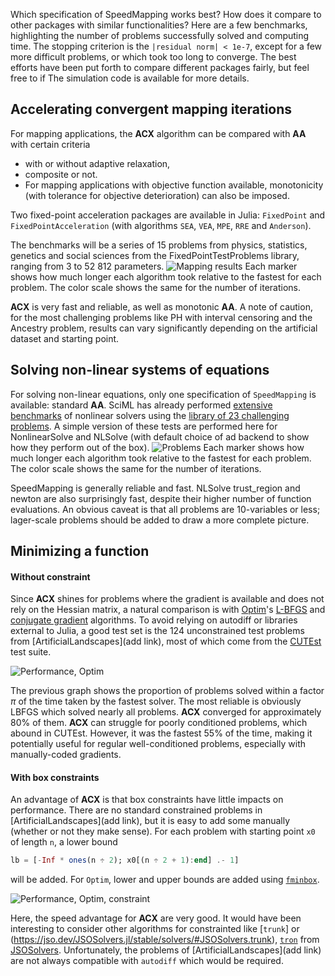 Which specification of SpeedMapping works best? How does it compare to other packages with similar functionalities? Here are a few benchmarks, highlighting the number of problems successfully solved and computing time. The stopping criterion is the `|residual norm| < 1e-7`, except for a few more difficult problems, or which took too long to converge. The best efforts have been put forth to compare different packages fairly, but feel free to if The simulation code is available for more details.

## Accelerating convergent mapping iterations

For mapping applications, the **ACX** algorithm can be compared with **AA** with certain criteria
- with or without adaptive relaxation, 
- composite or not. 
- For mapping applications with objective function available, monotonicity (with tolerance for objective deterioration) can also be imposed.

Two fixed-point acceleration packages are available in Julia: `FixedPoint` and `FixedPointAcceleration` (with algorithms `SEA`, `VEA`, `MPE`, `RRE` and `Anderson`).

The benchmarks will be a series of 15 problems from physics, statistics, genetics and social sciences from the FixedPointTestProblems library, ranging from 3 to 52 812 parameters. 
![Mapping results](maps_all.svg)
Each marker shows how much longer each algorithm took relative to the fastest for each problem. The color scale shows the same for the number of iterations.

**ACX** is very fast and reliable, as well as monotonic **AA**. A note of caution, for the most challenging problems like PH with interval censoring and the Ancestry problem, results can vary significantly depending on the artificial dataset and starting point.

## Solving non-linear systems of equations

For solving non-linear equations, only one specification of `SpeedMapping` is available: standard **AA**. SciML has already performed [extensive benchmarks](https://docs.sciml.ai/SciMLBenchmarksOutput/stable/NonlinearProblem/nonlinear_solver_23_tests/) of nonlinear solvers using the [library of 23 challenging problems](https://github.com/SciML/DiffEqProblemLibrary.jl/blob/master/lib/NonlinearProblemLibrary/src/NonlinearProblemLibrary.jl). A simple version of these tests are performed here for NonlinearSolve and NLSolve (with default choice of ad backend to show how they perform out of the box).
![Problems](nl_res_all.svg)
Each marker shows how much longer each algorithm took relative to the fastest for each problem. The color scale shows the same for the number of iterations.

SpeedMapping is generally reliable and fast. NLSolve trust_region and newton are also surprisingly fast, despite their higher number of function evaluations. An obvious caveat is that all problems are 10-variables or less; lager-scale problems should be added to draw a more complete picture.

## Minimizing a function

#### Without constraint

Since **ACX** shines for problems where the gradient is available and does not rely on the Hessian matrix, a natural comparison is with [Optim](https://julianlsolvers.github.io/Optim.jl/stable/)'s [L-BFGS](https://julianlsolvers.github.io/Optim.jl/stable/algo/lbfgs/) and [conjugate gradient](https://julianlsolvers.github.io/Optim.jl/stable/algo/cg/) algorithms. To avoid relying on autodiff or libraries external to Julia, a good test set is the 124 unconstrained test problems from [ArtificialLandscapes](add link), most of which come from the [CUTEst](https://github.com/ralna/CUTEst) test suite. 

![Performance, Optim](perf_optim.svg)

The previous graph shows the proportion of problems solved within a factor $\pi$ of the time taken by the fastest solver. The most reliable is obviously LBFGS which solved nearly all problems. **ACX** converged for approximately 80% of them. **ACX** can struggle for poorly conditioned problems, which abound in CUTEst.  However, it was the fastest 55% of the time, making it potentially useful for regular well-conditioned problems, especially with manually-coded gradients.

#### With box constraints

An advantage of **ACX** is that box constraints have little impacts on performance. There are no standard constrained problems in [ArtificialLandscapes](add link), but it is easy to add some manually (whether or not they make sense). For each problem with starting point `x0` of length `n`, a lower bound 
```Julia 
lb = [-Inf * ones(n ÷ 2); x0[(n ÷ 2 + 1):end] .- 1]
``` 
will be added. For `Optim`, lower and upper bounds are added using [`fminbox`](https://julianlsolvers.github.io/Optim.jl/stable/user/minimization/#Box-Constrained-Optimization). 

![Performance, Optim, constraint](perf_optim_cons.svg)

Here, the speed advantage for **ACX** are very good. It would have been interesting to consider other algorithms for constrainted like [`trunk`] or (https://jso.dev/JSOSolvers.jl/stable/solvers/#JSOSolvers.trunk), [`tron`](https://jso.dev/JSOSolvers.jl/stable/solvers/#JSOSolvers.tron) from [JSOSolvers](https://jso.dev/JSOSolvers.jl/stable/#Home). Unfortunately, the problems of [ArtificialLandscapes](add link) are not always compatible with `autodiff` which would be required.